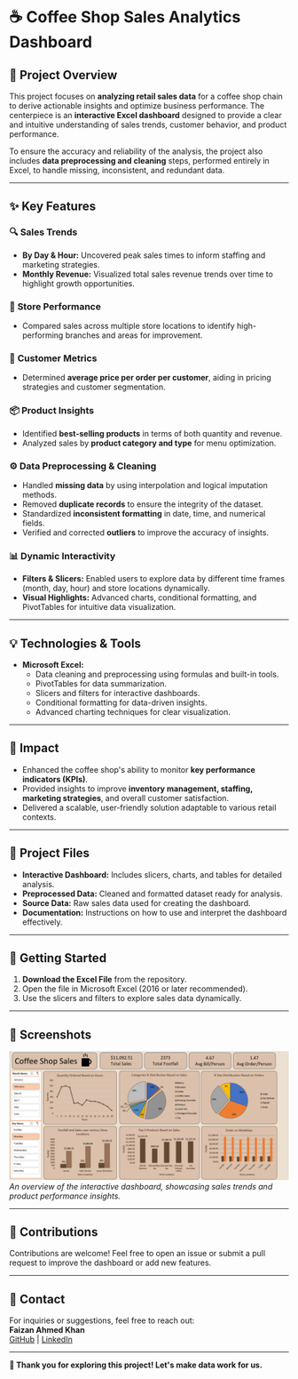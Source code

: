 # ☕ Coffee Shop Sales Analytics Dashboard  

## 📜 Project Overview  
This project focuses on **analyzing retail sales data** for a coffee shop chain to derive actionable insights and optimize business performance. The centerpiece is an **interactive Excel dashboard** designed to provide a clear and intuitive understanding of sales trends, customer behavior, and product performance.  

To ensure the accuracy and reliability of the analysis, the project also includes **data preprocessing and cleaning** steps, performed entirely in Excel, to handle missing, inconsistent, and redundant data.  

---

## ✨ Key Features  
### 🔍 **Sales Trends**  
- **By Day & Hour:** Uncovered peak sales times to inform staffing and marketing strategies.  
- **Monthly Revenue:** Visualized total sales revenue trends over time to highlight growth opportunities.  

### 📍 **Store Performance**  
- Compared sales across multiple store locations to identify high-performing branches and areas for improvement.  

### 👤 **Customer Metrics**  
- Determined **average price per order per customer**, aiding in pricing strategies and customer segmentation.  

### 📦 **Product Insights**  
- Identified **best-selling products** in terms of both quantity and revenue.  
- Analyzed sales by **product category and type** for menu optimization.  

### ⚙️ **Data Preprocessing & Cleaning**  
- Handled **missing data** by using interpolation and logical imputation methods.  
- Removed **duplicate records** to ensure the integrity of the dataset.  
- Standardized **inconsistent formatting** in date, time, and numerical fields.  
- Verified and corrected **outliers** to improve the accuracy of insights.  

### 📊 **Dynamic Interactivity**  
- **Filters & Slicers:** Enabled users to explore data by different time frames (month, day, hour) and store locations dynamically.  
- **Visual Highlights:** Advanced charts, conditional formatting, and PivotTables for intuitive data visualization.  

---

## 💡 Technologies & Tools  
- **Microsoft Excel:**  
  - Data cleaning and preprocessing using formulas and built-in tools.  
  - PivotTables for data summarization.  
  - Slicers and filters for interactive dashboards.  
  - Conditional formatting for data-driven insights.  
  - Advanced charting techniques for clear visualization.  

---

## 🌟 Impact  
- Enhanced the coffee shop's ability to monitor **key performance indicators (KPIs)**.  
- Provided insights to improve **inventory management, staffing, marketing strategies**, and overall customer satisfaction.  
- Delivered a scalable, user-friendly solution adaptable to various retail contexts.  

---

## 📂 Project Files  
- **Interactive Dashboard:** Includes slicers, charts, and tables for detailed analysis.  
- **Preprocessed Data:** Cleaned and formatted dataset ready for analysis.  
- **Source Data:** Raw sales data used for creating the dashboard.  
- **Documentation:** Instructions on how to use and interpret the dashboard effectively.  

---

## 🚀 Getting Started  
1. **Download the Excel File** from the repository.  
2. Open the file in Microsoft Excel (2016 or later recommended).  
3. Use the slicers and filters to explore sales data dynamically.  

---

## 📸 Screenshots  
![Dashboard Overview](ss.png)  
*An overview of the interactive dashboard, showcasing sales trends and product performance insights.*  

---

## 🤝 Contributions  
Contributions are welcome! Feel free to open an issue or submit a pull request to improve the dashboard or add new features.  

---

## 📧 Contact  
For inquiries or suggestions, feel free to reach out:  
**Faizan Ahmed Khan**  
[GitHub](https://github.com/fayzankj) | [LinkedIn](https://www.linkedin.com/in/fayzankj/)  

---

**🎉 Thank you for exploring this project! Let's make data work for us.**  
